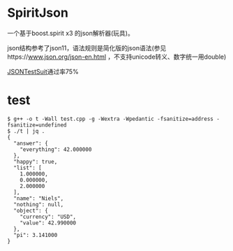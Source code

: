 # SpiritJson

一个基于boost.spirit x3 的json解析器(玩具)。

json结构参考了json11，语法规则是简化版的json语法(参见https://www.json.org/json-en.html ，不支持unicode转义、数字统一用double)

[JSONTestSuit](https://github.com/nst/JSONTestSuite)通过率75%

# test

```
$ g++ -o t -Wall test.cpp -g -Wextra -Wpedantic -fsanitize=address -fsanitize=undefined
$ ./t | jq .
{
  "answer": {
    "everything": 42.000000
  }, 
  "happy": true, 
  "list": [
    1.000000, 
    0.000000, 
    2.000000
  ], 
  "name": "Niels", 
  "nothing": null, 
  "object": {
    "currency": "USD", 
    "value": 42.990000
  }, 
  "pi": 3.141000
}

```
